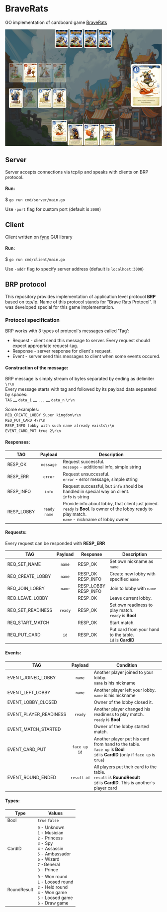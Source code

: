 # BraveRats

GO implementation of cardboard game [BraveRats](https://boardgamegeek.com/boardgame/112373/braverats)

<p align="center">
  <img src="https://raw.githubusercontent.com/yuriimakohon/braverats/master/screenshot_1.png" alt="photo5443094174451740500" border="0">
</p>

## Server

Server accepts connections via tcp/ip and speaks with clients on BRP protocol.

#### Run:

$ `go run cmd/server/main.go`

Use `-port` flag for custom port (default is `3000`)

## Client

Client written on [fyne](https://github.com/fyne-io/fyne) GUI library

#### Run:

$ `go run cmd/client/main.go`

Use `-addr` flag to specify server address (default is `localhost:3000`)

## BRP protocol

This repository provides implementation of application level protocol **BRP** based on tcp/ip.
Name of this protocol stands for "Brave Rats Protocol". It was developed special for this game implementation.

### Protocol specification

BRP works with 3 types of protocol`s messages called 'Tag':

- Request - client send this message to server. Every request should expect appropriate request-tag.
- Response - server response for client`s request.
- Event - server send this messages to client when some events occured.

#### Construction of the message:

BRP message is simply stream of bytes separated by ending as delimiter `\r\n`  
Every message starts with tag and followed by its payload data separated by spaces:  
`TAG` __ `data_1` __ `...` __ `data_n` `\r\n`

Some examples:  
`REQ_CREATE_LOBBY Super kingdom\r\n`  
`REQ_PUT_CARD 4\r\n`  
`RESP_INFO lobby with such name already exists\r\n`  
`EVENT_CARD_PUT true 2\r\n`

#### Responses:

| **TAG**    |  **Payload**   | **Description**                                                                                                                                             |
|------------|:--------------:|-------------------------------------------------------------------------------------------------------------------------------------------------------------|
| RESP_OK    |   `message`    | Request successful.<br/>`message` - additional info, simple string                                                                                          |
| RESP_ERR   |    `error`     | Request unsuccessful.<br/>`error` - error message, simple string                                                                                            |
| RESP_INFO  |     `info`     | Request successful, but `info` should be handled in special way on client.<br/>`info` is string                                                             |
| RESP_LOBBY | `ready` `name` | Provide info about lobby, that client just joined.<br/>`ready` is **Bool**. Is owner of the lobby ready to play match.<br/>`name` - nickname of lobby owner |

#### Requests:
Every request can be responded with **RESP_ERR**

| **TAG**           | **Payload** | **Response**             | **Description**                                              |
|-------------------|:-----------:|--------------------------|--------------------------------------------------------------|
| REQ_SET_NAME      |   `name`    | RESP_OK                  | Set own nickname as `name`                                   |
| REQ_CREATE_LOBBY  |   `name`    | RESP_OK<br/>RESP_INFO    | Create new lobby with specified `name`                       |
| REQ_JOIN_LOBBY    |   `name`    | RESP_LOBBY<br/>RESP_INFO | Join to lobby with `name`                                    |
| REQ_LEAVE_LOBBY   |             | RESP_OK                  | Leave current lobby.                                         |
| REQ_SET_READINESS |   `ready`   | RESP_OK                  | Set own readiness to play match.<br/>`ready` is **Bool**     |
| REQ_START_MATCH   |             | RESP_OK                  | Start match.                                                 |
| REQ_PUT_CARD      |    `id`     | RESP_OK                  | Put card from your hand to the table.<br/>`id` is **CardID** |

#### Events:

| **TAG**                |  **Payload**   | **Condition**                                                                                                                      |
|------------------------|:--------------:|------------------------------------------------------------------------------------------------------------------------------------|
| EVENT_JOINED_LOBBY     |     `name`     | Another player joined to your lobby.<br/>`name` is his nickname                                                                    |
| EVENT_LEFT_LOBBY       |     `name`     | Another player left your lobby.<br/>`name` is his nickname                                                                         |
| EVENT_LOBBY_CLOSED     |                | Owner of the lobby closed it.                                                                                                      |
| EVENT_PLAYER_READINESS |    `ready`     | Another player changed his readiness to play match.<br/>`ready` is **Bool**                                                        |
| EVENT_MATCH_STARTED    |                | Owner of the lobby started match.                                                                                                  |
| EVENT_CARD_PUT         | `face up` `id` | Another player put his card from hand to the table.<br/>`face up` is **Bool**<br/>`id` is **CardID** (only if `face up` is `true`) |
| EVENT_ROUND_ENDED      | `result` `id`  | All players put their card to the table.<br/>`result` is **RoundResult**<br/>`id` is **CardID**. This is another`s player card     |

#### Types:

| **Type**    | **Values**                                                                                                                                                   |
|-------------|--------------------------------------------------------------------------------------------------------------------------------------------------------------|
| Bool        | `true` `false`                                                                                                                                               |
| CardID      | `0` - Unknown<br/>`1` - Musician<br/>`2` - Princess<br/>`3` - Spy<br/>`4` - Assassin<br/>`5` - Ambassador<br/>`6` - Wizard<br/>`7` -General<br/>`8` - Prince |
| RoundResult | `0` - Won round<br/>`1` - Loosed round<br/>`2` - Held round<br/>`4` - Won game<br/>`5` - Loosed game<br/>`6` - Draw game                                     |
